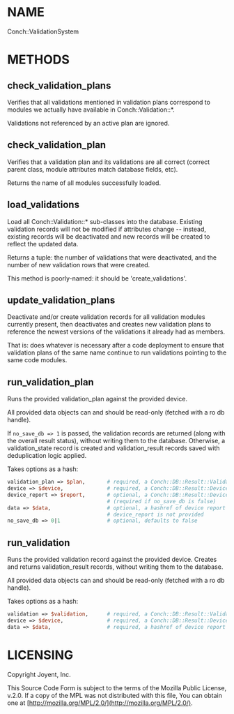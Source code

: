 # NAME

Conch::ValidationSystem

# METHODS

## check\_validation\_plans

Verifies that all validations mentioned in validation plans correspond to modules we actually
have available in Conch::Validation::\*.

Validations not referenced by an active plan are ignored.

## check\_validation\_plan

Verifies that a validation plan and its validations are all correct (correct
parent class, module attributes match database fields, etc).

Returns the name of all modules successfully loaded.

## load\_validations

Load all Conch::Validation::\* sub-classes into the database.
Existing validation records will not be modified if attributes change -- instead, existing
records will be deactivated and new records will be created to reflect the updated data.

Returns a tuple: the number of validations that were deactivated, and the number of new
validation rows that were created.

This method is poorly-named: it should be 'create\_validations'.

## update\_validation\_plans

Deactivate and/or create validation records for all validation modules currently present,
then deactivates and creates new validation plans to reference the newest versions of the
validations it already had as members.

That is: does whatever is necessary after a code deployment to ensure that validation plans
of the same name continue to run validations pointing to the same code modules.

## run\_validation\_plan

Runs the provided validation\_plan against the provided device.

All provided data objects can and should be read-only (fetched with a ro db handle).

If `no_save_db => 1` is passed, the validation records are returned (along with the
overall result status), without writing them to the database. Otherwise, a validation\_state
record is created and validation\_result records saved with deduplication logic applied.

Takes options as a hash:

```perl
validation_plan => $plan,       # required, a Conch::DB::Result::ValidationPlan object
device => $device,              # required, a Conch::DB::Result::Device object
device_report => $report,       # optional, a Conch::DB::Result::DeviceReport object
                                # (required if no_save_db is false)
data => $data,                  # optional, a hashref of device report data; required if
                                # device_report is not provided
no_save_db => 0|1               # optional, defaults to false
```

## run\_validation

Runs the provided validation record against the provided device.
Creates and returns validation\_result records, without writing them to the database.

All provided data objects can and should be read-only (fetched with a ro db handle).

Takes options as a hash:

```perl
validation => $validation,      # required, a Conch::DB::Result::Validation object
device => $device,              # required, a Conch::DB::Result::Device object
data => $data,                  # required, a hashref of device report data
```

# LICENSING

Copyright Joyent, Inc.

This Source Code Form is subject to the terms of the Mozilla Public License,
v.2.0. If a copy of the MPL was not distributed with this file, You can obtain
one at [http://mozilla.org/MPL/2.0/](http://mozilla.org/MPL/2.0/).
